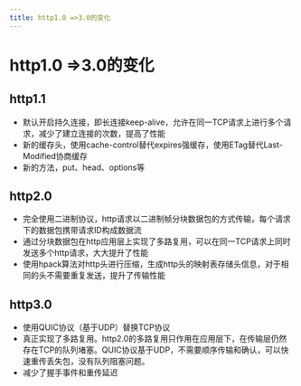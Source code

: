 ```yaml
---
title: http1.0 =>3.0的变化
---
```

# http1.0 =>3.0的变化
## http1.1
- 默认开启持久连接，即长连接keep-alive，允许在同一TCP请求上进行多个请求，减少了建立连接的次数，提高了性能
- 新的缓存头，使用cache-control替代expires强缓存，使用ETag替代Last-Modified协商缓存
- 新的方法，put、head、options等
## http2.0
- 完全使用二进制协议，http请求以二进制帧分块数据包的方式传输，每个请求下的数据包携带请求ID构成数据流
- 通过分块数据包在http应用层上实现了多路复用，可以在同一TCP请求上同时发送多个http请求，大大提升了性能
- 使用hpack算法对http头进行压缩，生成http头的映射表存储头信息，对于相同的头不需要重复发送，提升了传输性能
## http3.0
- 使用QUIC协议（基于UDP）替换TCP协议
- 真正实现了多路复用。http2.0的多路复用只作用在应用层下，在传输层仍然存在TCP的队列堵塞。QUIC协议基于UDP，不需要顺序传输和确认，可以快速重传丢失包，没有队列阻塞问题。
- 减少了握手事件和重传延迟